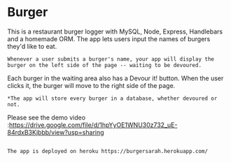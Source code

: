 # Burger

This is a restaurant burger logger with MySQL, Node, Express, Handlebars and a homemade ORM. The app lets users input the names of burgers they'd like to eat.
```
Whenever a user submits a burger's name, your app will display the burger on the left side of the page -- waiting to be devoured.
```
Each burger in the waiting area also has a Devour it! button. When the user clicks it, the burger will move to the right side of the page.
```
*The app will store every burger in a database, whether devoured or not.
```

Please see the demo video :https://drive.google.com/file/d/1hpYyOE1WNU30z732_uE-84rdxB3Kjbbb/view?usp=sharing
```

The app is deployed on heroku https://burgersarah.herokuapp.com/
